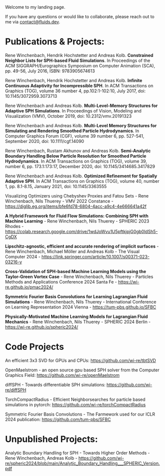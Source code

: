 Welcome to my landing page.

If you have any questions or would like to collaborate, please reach out to me via contact@fluids.dev.

# Publications & Projects:

Rene Winchenbach, Hendrik Hochstetter and Andreas Kolb. __Constrained Neighbor Lists for SPH-based Fluid Simulations__. In Proceedings of the ACM SIGGRAPH/Eurographics Symposium on Computer Animation (SCA), pp. 49-56, July 2016, ISBN: 9783905674613

Rene Winchenbach, Hendrik Hochstetter and Andreas Kolb. __Infinite Continuous Adaptivity for Incompressible SPH__. In ACM Transactions on Graphics (TOG), volume 36 number 4, pp.102:1-102:10, July 2017, doi: 10.1145/3072959.3073713

Rene Winchenbach and Andreas Kolb. __Multi-Level-Memory Structures for Adaptive SPH Simulations__. In Proceedings of Vision, Modeling and Visualization (VMV), October 2019, doi: 10.2312/vmv.20191323

Rene Winchenbach and Andreas Kolb. __Multi-Level Memory Structures for Simulating and Rendering Smoothed Particle Hydrodynamics__. In Computer Graphics Forum (CGF), volume 39 number 6, pp. 527-541, September 2020, doi: 10.1111/cgf.14090


Rene Winchenbach, Rustam Akhunov and Andreas Kolb. __Semi-Analytic Boundary Handling Below Particle Resolution for Smoothed Particle Hydrodynamics__. In ACM Transactions on Graphics (TOG), volume 39, number 6, pp. 173.1:173:17, December 2020, doi: 10.1145/3414685.3417829

Rene Winchenbach and Andreas Kolb. __Optimized Refinement for Spatially Adaptive SPH__. In ACM Transactions on Graphics (TOG), volume 40, number 1, pp. 8.1-8.15, January 2021, doi: 10.1145/3363555


Visualizing Optimizers using Chebyshev Proxies and Fatou Sets - Rene Winchenbach, Nils Thuerey - VMV 2022 Constance - https://diglib.eg.org/items/bfe6fd78-6804-4acc-a9c4-4e666641a42f


__A Hybrid Framework for Fluid Flow Simulations: Combining SPH with Machine Learning__ - Rene Winchenbach, Nils Thuerey - SPHERIC 2023 Rhodes - https://colab.research.google.com/drive/1wdJoWvu1U5pftkjpjG0gb0ldSh5-CgDX

__Lipschitz-agnostic, efficient and accurate rendering of implicit surfaces__ - Rene Winchenbach, Michael Möller and Andreas Kolb - The Visual Computer 2024 - https://link.springer.com/article/10.1007/s00371-023-03216-y


__Cross-Validation of SPH-based Machine Learning Models using the Taylor-Green Vortex Case__ - Rene Winchenbach, Nils Thuerey - Particles Methods and Applications Conference 2024 Santa Fe - https://wi-re.github.io/pmac2024/

__Symmetric Fourier Basis Convolutions for Learning Lagrangian Fluid Simulations__ - Rene Winchenbach, Nils Thuerey - International Conference on Learning Representation 2024 Vienna - https://tum-pbs.github.io/SFBC

__Physically-Motivated Machine Learning Models for Lagrangian Fluid Mechanics__ - Rene Winchenbach, Nils Thuerey - SPHERIC 2024 Berlin - https://wi-re.github.io/spheric2024/

# Code Projects

An efficient 3x3 SVD for GPUs and CPUs: https://github.com/wi-re/tbtSVD

OpenMaelstrom - an open source gpu based SPH solver from the Computer Graphics Field: https://github.com/wi-re/openMaelstrom

diffSPH - Towards differentiable SPH simulations: https://github.com/wi-re/diffSPH


TorchCompactRadius - Efficient Neighborsearches for particle based simulations in pytorch: https://github.com/wi-re/torchCompactRadius

Symmetric Fourier Basis Convolutions - The Farmework used for our ICLR 2024 publication: https://github.com/tum-pbs/SFBC

# Unpublished Projects:

Analytic Boundary Handling for SPH - Towards Higher Order Methods - Rene Winchenbach, Andreas Kolb - https://github.com/wi-re/spheric2024/blob/main/Analytic_Boundary_Handling___SPHERIC_Version.pdf